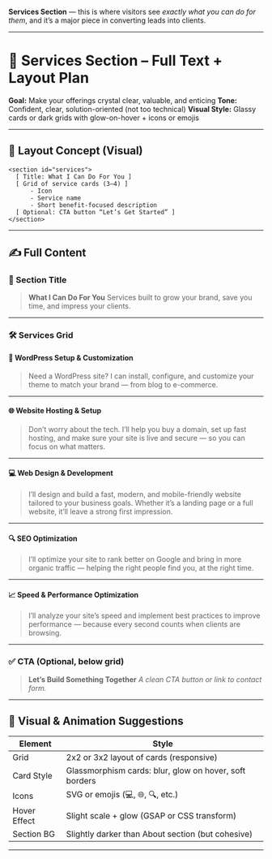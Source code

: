 **Services Section** — this is where visitors see *exactly what you can do for them*, and it’s a major piece in converting leads into clients.

---

# 🧠 **Services Section – Full Text + Layout Plan**

**Goal:** Make your offerings crystal clear, valuable, and enticing
**Tone:** Confident, clear, solution-oriented (not too technical)
**Visual Style:** Glassy cards or dark grids with glow-on-hover + icons or emojis

---

## 📄 Layout Concept (Visual)

```
<section id="services">
  [ Title: What I Can Do For You ]
  [ Grid of service cards (3–4) ]
      - Icon
      - Service name
      - Short benefit-focused description
  [ Optional: CTA button “Let’s Get Started” ]
</section>
```

---

## ✍️ **Full Content**

### 🧠 Section Title

> **What I Can Do For You**
> Services built to grow your brand, save you time, and impress your clients.

---

### 🛠 Services Grid

#### 🛒 WordPress Setup & Customization

> Need a WordPress site? I can install, configure, and customize your theme to match your brand — from blog to e-commerce.

---

#### 🌐 Website Hosting & Setup

> Don’t worry about the tech. I’ll help you buy a domain, set up fast hosting, and make sure your site is live and secure — so you can focus on what matters.

---

#### 💻 Web Design & Development

> I’ll design and build a fast, modern, and mobile-friendly website tailored to your business goals. Whether it’s a landing page or a full website, it’ll leave a strong first impression.

---

#### 🔍 SEO Optimization

> I’ll optimize your site to rank better on Google and bring in more organic traffic — helping the right people find you, at the right time.

---

#### 📈 Speed & Performance Optimization

> I’ll analyze your site’s speed and implement best practices to improve performance — because every second counts when clients are browsing.

---

### ✅ CTA (Optional, below grid)

> **Let’s Build Something Together**
> *A clean CTA button or link to contact form.*

---

## 🎨 Visual & Animation Suggestions

| Element      | Style                                                  |
| ------------ | ------------------------------------------------------ |
| Grid         | 2x2 or 3x2 layout of cards (responsive)                |
| Card Style   | Glassmorphism cards: blur, glow on hover, soft borders |
| Icons        | SVG or emojis (💻, 🌐, 🔍, etc.)                       |
| Hover Effect | Slight scale + glow (GSAP or CSS transform)            |
| Section BG   | Slightly darker than About section (but cohesive)      |

---